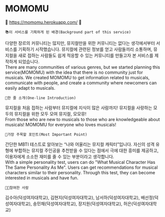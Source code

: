 # MOMOMU


🚀 https://momomu.herokuapp.com/ 🚀

	📚이 서비스를 기획하게 된 배경(Background part of this service)

 다양한 장르의 커뮤니티는 많지만, 뮤지컬만을 위한 커뮤니티는 없다는 생각에서부터 서비스를 기획하기 시작했습니다. 뮤지컬에 관련된 정보를 얻고 사람들끼리 소통하며, 뮤지컬을 새로 접하는 사람들도 쉽게 적응할 수 있는 커뮤니티를 만들고자 본 서비스를 제작하게 되었습니다. <br>
 There are many communities of various genres, but we started planning this service(MOMOMU) with the idea that there is no community just for musicals. We created MOMOMU to get information related to musicals, communicate with people, and create a community where newcomers can easily adapt to musicals.
 

	📖한 줄 소개(One-line Introduction)

 뮤지컬을 처음 접하는 사람부터 뮤지컬에 지식이 많은 사람까지! 뮤지컬을 사랑하는 모두의 뮤지컬을 위한 모두 모여 뮤지컬, 모모뮤! <br>
 From those who are new to musicals to those who are knowledgeable about musicals! MOMOMU for everyone who loves musicals!

	📑가장 주목할 포인트(Most Important Point)

 간단한 MBTI 테스트로 알아보는 “나와 어울리는 뮤지컬 캐릭터”입니다. 자신의 성격 유형에 부합하는 뮤지컬 주인공을 추천받을 수 있다는 점에서 극에 대한 흥미를 제공하고, 이용자에게 소소한 재미를 줄 수 있는 부분이라고 생각합니다. <br>
 With a simple personality test, users can do "What Musical Character Has The Same Personality As Me". Users can get recommendations for musical characters similar to their personality. Through this test, they can become interested in musicals and have fun.
  

	👩‍💻참여한 사람
 김수아(덕성여자대학교), 김현지(덕성여자대학교), 남서하(덕성여자대학교), 배선정(덕성여자대학교), 송민채(덕성여자대학교), 장지원(덕성여자대학교), 허은(덕성여자대학교)
